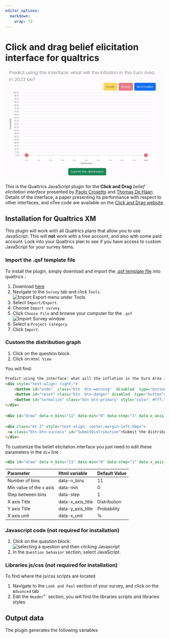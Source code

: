 ```yaml
---
editor_options: 
  markdown: 
    wrap: 72
---
```


# Click and drag belief elicitation interface for qualtrics

![](animated_gif/qualtrics_animated_gif.gif)

This is the Qualtrics JavaScript plugin for the **Click and Drag** _belief elicitation interface_ presented by [Paolo Crosetto](https://paolocrosetto.wordpress.com/) and [Thomas De Haan](https://sites.google.com/view/thomas-de-haan). Details of the interface, a paper presenting its performance with respect to other interfaces, and oTee code are available on the [Click and Drag website](https://beliefelicitation.github.io/).

## Installation for Qualtrics XM

This plugin will work with all Qualtrics plans that allow you to use JavaScript. This will **not** work with a free account, and also with some paid account. Look into your Qualtrics plan to see if you have access to custom JavaScript for your survey items.

### Import the .qsf template file

To install the plugin, simply download and import the [.qsf template
file](https://raw.githubusercontent.com/beliefelicitation/qualtrics/main/Click-and-drag_elicitation_builder_template.qsf)
into qualtrics :

1.  Download
    [here](https://raw.githubusercontent.com/beliefelicitation/qualtrics/main/Click-and-drag_elicitation_builder_template.qsf)
2.  Navigate to the `Survey` tab and click `Tools`. ![Import Export menu under    Tools](https://www.qualtrics.com/m/assets/support/wp-content/uploads/2021/03/import-export-survey-2.png)
3.  Select `Import/Export`.
4.  Choose `Import survey`.
5.  Click `Choose File` and browse your computer for the `.qsf`
    ![Import Survey window](https://www.qualtrics.com/m/assets/support/wp-content/uploads/2021/03/import-export-survey-4.png)
6.  Select a `Project Category`.
7.  Click `Import`.

### Custom the distribution graph

1.  Click on the question block.
2.  Click on `Html View`

You will find:

``` html
Predict using the interface: what will the inflation in the Euro Area in 2023 be?
<div style="text-align: right;">
    <button id="undo"  class="btn  btn-warning"  disabled  type="button">Undo</button>
    <button id="reset" class="btn  btn-danger" disabled  type="button">Reset</button>
    <button id="normalize" class="btn btn-primary" style="color: #fff;"  type="button">Normalize</button>
</div>

<div id="draw" data-n_bins="11" data-min="0" data-step="1" data-x_axis_title="Distribution" data-y_axis_title="Probability" data-x_unit="%"></div>

<div class="mt-2" style="text-align: center;margin-left:50px">
 <a class="btn btn-success" id="SubmitDistribution">Submit the distribution</a>
</div>
```

To customize the belief elicitation interface you just need to edit these parameters in the `div` line :

``` html
<div id="draw" data-n_bins="11" data-min="0" data-step="1" data-x_axis_title="Distribution" data-y_axis_title="Probability" data-x_unit="%"></div>
```

| Parameter               | Html variable     | Default Value|
|:------------------------|:------------------|:-------------|
| Number of bins          | data-n_bins       | 11           |
| Min value of the x axis | data-min          | 0            |
| Step between bins       | data-step         | 1            |
| X axis Title            | data-x_axis_title | Distribution |
| Y axis Title            | data-y_axis_title | Probability  |
| X axis unit             | data-x_unit       | \%           |

### Javascript code (not required for installation)

1.  Click on the question block. ![selecting a question and then clicking   Javascript](https://www.qualtrics.com/m/assets/support/wp-content/uploads/2021/04/JavaScript12.png)
2.  In the `Question behavior` section, select JavaScript.

### Libraries js/css (not required for installation)

To find where the js/css scripts are located

1. Navigate to the `Look and Feel` section of your survey, and click on the `Advanced` tab 
2. Edit the `Header`"` section, you will find the libraries scripts and libraries styles

## Output data

The plugin generates the following variables
